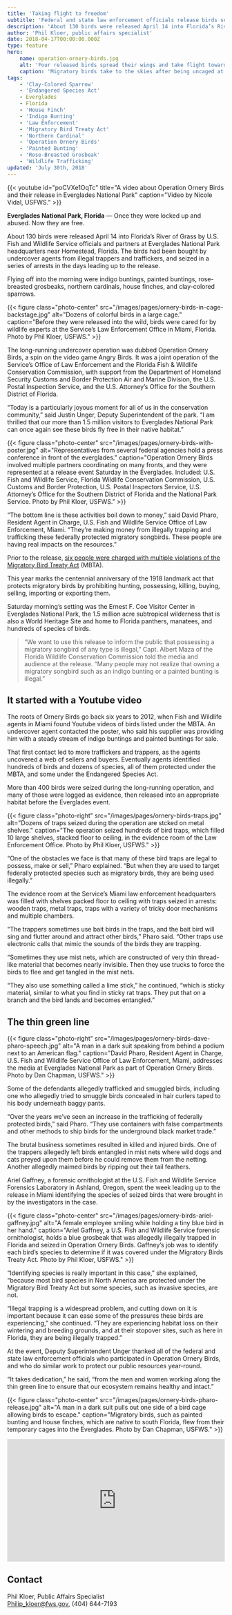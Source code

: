 ```yaml
---
title: 'Taking flight to freedom'
subtitle: 'Federal and state law enforcement officials release birds seized in Operation Ornery Birds into the Everglades'
description: 'About 130 birds were released April 14 into Florida’s River of Grass by U.S. Fish and Wildlife Service officials and partners at Everglades National Park headquarters near Homestead, Florida. The birds had been bought by undercover agents from illegal trappers and traffickers, and seized in a series of arrests in the days leading up to the release.'
author: 'Phil Kloer, public affairs specialist'
date: 2018-04-17T00:00:00.000Z
type: feature
hero:
    name: operation-ornery-birds.jpg
    alt: 'Four released birds spread their wings and take flight towards the blue sky.'
    caption: 'Migratory birds take to the skies after being uncaged at Everglades National Park. The birds had been seized as part of Operation Ornery Birds. Photo by Dan Chapman, USFWS.'
tags:
    - 'Clay-Colored Sparrow'
    - 'Endangered Species Act'
    - Everglades
    - Florida
    - 'House Finch'
    - 'Indigo Bunting'
    - 'Law Enforcement'
    - 'Migratory Bird Treaty Act'
    - 'Northern Cardinal'
    - 'Operation Ornery Birds'
    - 'Painted Bunting'
    - 'Rose-Breasted Grosbeak'
    - 'Wildlife Trafficking'
updated: 'July 30th, 2018'
---
```


{{< youtube id="poCVXe1OqTc" title="A video about Operation Ornery Birds and their release in Everglades National Park" caption="Video by Nicole Vidal, USFWS." >}}

**Everglades National Park, Florida** — Once they were locked up and abused. Now they are free.

About 130 birds were released April 14 into Florida’s River of Grass by U.S. Fish and Wildlife Service officials and partners at Everglades National Park headquarters near Homestead, Florida. The birds had been bought by undercover agents from illegal trappers and traffickers, and seized in a series of arrests in the days leading up to the release.

Flying off into the morning were indigo buntings, painted buntings, rose-breasted grosbeaks, northern cardinals, house finches, and clay-colored sparrows.

{{< figure class="photo-center" src="/images/pages/ornery-birds-in-cage-backstage.jpg" alt="Dozens of colorful birds in a large cage." caption="Before they were released into the wild, birds were cared for by wildlife experts at the Service’s Law Enforcement Office in Miami, Florida. Photo by Phil Kloer, USFWS." >}}

The long-running undercover operation was dubbed Operation Ornery Birds, a spin on the video game Angry Birds. It was a joint operation of the Service’s Office of Law Enforcement and the Florida Fish & Wildlife Conservation Commission, with support from the Department of Homeland Security Customs and Border Protection Air and Marine Division, the U.S. Postal Inspection Service, and the U.S. Attorney’s Office for the Southern District of Florida.

“Today is a particularly joyous moment for all of us in the conservation community,” said Justin Unger, Deputy Superintendent of the park. “I am thrilled that our more than 1.5 million visitors to Everglades National Park can once again see these birds fly free in their native habitat.”

{{< figure class="photo-center" src="/images/pages/ornery-birds-with-poster.jpg" alt="Representatives from several federal agencies hold a press conference in front of the everglades." caption="Operation Ornery Birds involved multiple partners coordinating on many fronts, and they were represented at a release event Saturday in the Everglades. Included: U.S. Fish and Wildlife Service, Florida Wildlife Conservation Commission, U.S. Customs and Border Protection, U.S. Postal Inspectors Service, U.S. Attorney’s Office for the Southern District of Florida and the National Park Service. Photo by Phil Kloer, USFWS." >}}

“The bottom line is these activities boil down to money,” said David Pharo, Resident Agent in Charge, U.S. Fish and Wildlife Service Office of Law Enforcement, Miami. “They’re making money from illegally trapping and trafficking these federally protected migratory songbirds. These people are having real impacts on the resources.”

Prior to the release, [six people were charged with multiple violations of the Migratory Bird Treaty Act](https://www.justice.gov/usao-sdfl/pr/six-defendants-charged-collectively-trafficking-over-four-hundred-migratory-birds) (MBTA).

This year marks the centennial anniversary of the 1918 landmark act that protects migratory birds by prohibiting hunting, possessing, killing, buying, selling, importing or exporting them.

Saturday morning’s setting was the Ernest F. Coe Visitor Center in Everglades National Park, the 1.5 million acre subtropical wilderness that is also a World Heritage Site and home to Florida panthers, manatees, and hundreds of species of birds.

> “We want to use this release to inform the public that possessing a migratory songbird of any type is illegal,” Capt. Albert Maza of the Florida Wildlife Conservation Commission told the media and audience at the release. “Many people may not realize that owning a migratory songbird such as an indigo bunting or a painted bunting is illegal.”

## It started with a Youtube video

The roots of Ornery Birds go back six years to 2012, when Fish and Wildlife agents in Miami found Youtube videos of birds listed under the MBTA. An undercover agent contacted the poster, who said his supplier was providing him with a steady stream of indigo buntings and painted buntings for sale.

That first contact led to more traffickers and trappers, as the agents uncovered a web of sellers and buyers. Eventually agents identified hundreds of birds and dozens of species, all of them protected under the MBTA, and some under the Endangered Species Act.

More than 400 birds were seized during the long-running operation, and many of those were logged as evidence, then released into an appropriate habitat before the Everglades event.

{{< figure class="photo-right" src="/images/pages/ornery-birds-traps.jpg" alt="Dozens of traps seized during the operation are stcked on metal shelves." caption="The operation seized hundreds of bird traps, which filled 10 large shelves, stacked floor to ceiling, in the evidence room of the Law Enforcement Office. Photo by Phil Kloer, USFWS." >}}

“One of the obstacles we face is that many of these bird traps are legal to possess, make or sell,” Pharo explained. “But when they are used to target federally protected species such as migratory birds, they are being used illegally.”

The evidence room at the Service’s Miami law enforcement headquarters was filled with shelves packed floor to ceiling with traps seized in arrests: wooden traps, metal traps, traps with a variety of tricky door mechanisms and multiple chambers.

“The trappers sometimes use bait birds in the traps, and the bait bird will sing and flutter around and attract other birds,” Pharo said. “Other traps use electronic calls that mimic the sounds of the birds they are trapping.

“Sometimes they use mist nets, which are constructed of very thin thread-like material that becomes nearly invisible. Then they use trucks to force the birds to flee and get tangled in the mist nets.

“They also use something called a lime stick,” he continued, “which is sticky material, similar to what you find in sticky rat traps. They put that on a branch and the bird lands and becomes entangled.”

## The thin green line

{{< figure class="photo-right" src="/images/pages/ornery-birds-dave-pharo-speech.jpg" alt="A man in a dark suit speaking from behind a podium next to an American flag." caption="David Pharo, Resident Agent in Charge, U.S. Fish and Wildlife Service Office of Law Enforcement, Miami, addresses the media at Everglades National Park as part of Operation Ornery Birds. Photo by Dan Chapman, USFWS." >}}

Some of the defendants allegedly trafficked and smuggled birds, including one who allegedly tried to smuggle birds concealed in hair curlers taped to his body underneath baggy pants.

“Over the years we’ve seen an increase in the trafficking of federally protected birds,” said Pharo. “They use containers with false compartments and other methods to ship birds for the underground black market trade.”

The brutal business sometimes resulted in killed and injured birds. One of the trappers allegedly left birds entangled in mist nets where wild dogs and cats preyed upon them before he could remove them from the netting. Another allegedly maimed birds by ripping out their tail feathers.

Ariel Gaffney, a forensic ornithologist at the U.S. Fish and Wildlife Service Forensics Laboratory in Ashland, Oregon, spent the week leading up to the release in Miami identifying the species of seized birds that were brought in by the investigators in the case.

{{< figure class="photo-center" src="/images/pages/ornery-birds-ariel-gaffney.jpg" alt="A female employee smiling while holding a tiny blue bird in her hand." caption="Ariel Gaffney, a U.S. Fish and Wildlife Service forensic ornithologist, holds a blue grosbeak that was allegedly illegally trapped in Florida and seized in Operation Ornery Birds. Gaffney’s job was to identify each bird’s species to determine if it was covered under the Migratory Birds Treaty Act. Photo by Phil Kloer, USFWS." >}}

“Identifying species is really important in this case,” she explained, “because most bird species in North America are protected under the Migratory Bird Treaty Act but some species, such as invasive species, are not.

“Illegal trapping is a widespread problem, and cutting down on it is important because it can ease some of the pressures these birds are experiencing,” she continued. “They are experiencing habitat loss on their wintering and breeding grounds, and at their stopover sites, such as here in Florida, they are being illegally trapped.”

At the event, Deputy Superintendent Unger thanked all of the federal and state law enforcement officials who participated in Operation Ornery Birds, and who do similar work to protect our public resources year-round.

“It takes dedication,” he said, “from the men and women working along the thin green line to ensure that our ecosystem remains healthy and intact.”

{{< figure class="photo-center" src="/images/pages/ornery-birds-pharo-release.jpg" alt="A man in a dark suit pulls out one side of a bird cage allowing birds to escape." caption="Migratory birds, such as painted bunting and house finches, which are native to south Florida, flew from their temporary cages into the Everglades. Photo by Dan Chapman, USFWS." >}}

<div style="position: relative; padding-bottom: 56.25%; overflow: hidden;">
  <iframe src="https://www.facebook.com/plugins/video.php?href=https%3A%2F%2Fwww.facebook.com%2Fusfwssoutheast%2Fvideos%2F1803027593068901%2F&show_text=0" style="position: absolute; width: 100%; height: 100%;border:none;overflow:hidden" scrolling="no" frameborder="0" allowTransparency="true" allowFullScreen="true"></iframe>
</div>

## Contact

Phil Kloer, Public Affairs Specialist  
[Philip_kloer@fws.gov](mailto:Philip_kloer@fws.gov), (404) 644-7193
